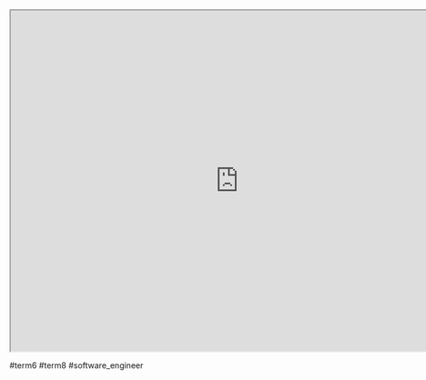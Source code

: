 
<iframe src="https://istd.sutd.edu.sg/undergraduate/courses/software-testing-and-verification" width="800" height="600">
</iframe>

#term6 
#term8
#software_engineer